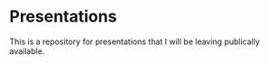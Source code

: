 # Presentations
This is a repository for presentations that I will be leaving publically available.
